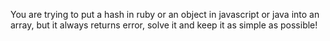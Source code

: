You are trying to put a hash in ruby or an object in javascript or java into an array, but it always returns error,
solve it and keep it as simple as possible!
